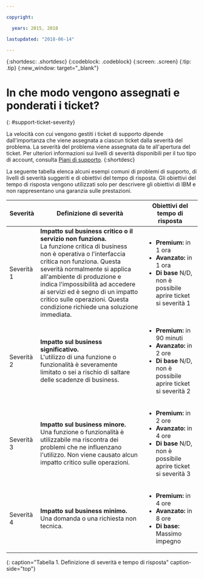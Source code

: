 ```yaml
---

copyright:

  years: 2015, 2018

lastupdated: "2018-06-14"

---
```



{:shortdesc: .shortdesc}
{:codeblock: .codeblock}
{:screen: .screen}
{:tip: .tip}
{:new_window: target="_blank"}


# In che modo vengono assegnati e ponderati i ticket?
{: #support-ticket-severity}

La velocità con cui vengono gestiti i ticket di supporto dipende dall'importanza che viene assegnata a ciascun ticket dalla severità del problema. La severità del problema viene assegnata da te all'apertura del ticket. Per ulteriori informazioni sui livelli di severità disponibili per il tuo tipo di account, consulta [Piani di supporto](/docs/get-support/index.html).
{:shortdesc}

La seguente tabella elenca alcuni esempi comuni di problemi di supporto, di livelli di severità suggeriti e di obiettivi del tempo di risposta. Gli obiettivi del tempo di risposta vengono utilizzati solo per descrivere gli obiettivi di IBM e non rappresentano una garanzia sulle prestazioni.

Severità | Definizione di severità | Obiettivi del tempo di risposta
------|-------- | --- |
Severità 1 | <strong>Impatto sul business critico o il servizio non funziona.</strong> <br> La funzione critica di business non è operativa o l'interfaccia critica non funziona. Questa severità normalmente si applica all'ambiente di produzione e indica l'impossibilità ad accedere ai servizi ed è segno di un impatto critico sulle operazioni. Questa condizione richiede una soluzione immediata. | <ul><li><strong>Premium:</strong> in 1 ora</li><li><strong>Avanzato:</strong> in 1 ora</li><li><strong>Di base</strong> N/D, non è possibile aprire ticket si severità 1</li></ul>  			   
Severità 2 | <strong>Impatto sul business significativo.</strong> <br> L'utilizzo di una funzione o funzionalità è severamente limitato o sei a rischio di saltare delle scadenze di business. | <ul><li><strong>Premium:</strong> in 90 minuti </li><li><strong>Avanzato:</strong> in 2 ore</li><li><strong>Di base</strong> N/D, non è possibile aprire ticket si severità 2</li></ul>
Severità 3 | <strong>Impatto sul business minore.</strong> <br> Una funzione o funzionalità è utilizzabile ma riscontra dei problemi che ne influenzano l'utilizzo. Non viene causato alcun impatto critico sulle operazioni. | <ul><li><strong>Premium:</strong> in 2 ore</li><li><strong>Avanzato:</strong> in 4 ore</li><li><strong>Di base</strong> N/D, non è possibile aprire ticket si severità 3</li></ul>
Severità 4 | <strong>Impatto sul business minimo.</strong> <br> Una domanda o una richiesta non tecnica. | <ul><li><strong>Premium:</strong> in 4 ore</li><li><strong>Avanzato:</strong> in 8 ore</li><li><strong>Di base:</strong> Massimo impegno</li></ul> 
{: caption="Tabella 1. Definizione di severità e tempo di risposta" caption-side="top"}

